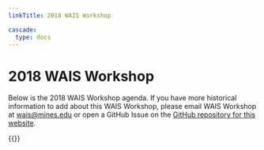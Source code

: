 ```yaml
---
linkTitle: 2018 WAIS Workshop

cascade:
  type: docs
---
```

# 2018 WAIS Workshop

Below is the 2018 WAIS Workshop agenda. If you have more historical information to add about this WAIS Workshop, please email WAIS Workshop at [wais@mines.edu](mailto:wais@mines.edu) or open a GitHub Issue on the [GitHub repository for this website](https://github.com/waisworkshop/waisworkshop.github.io). 

<div class="hx:mt-6">
{{<pdf "/agendas/wais2018agenda.pdf">}}
</div>


